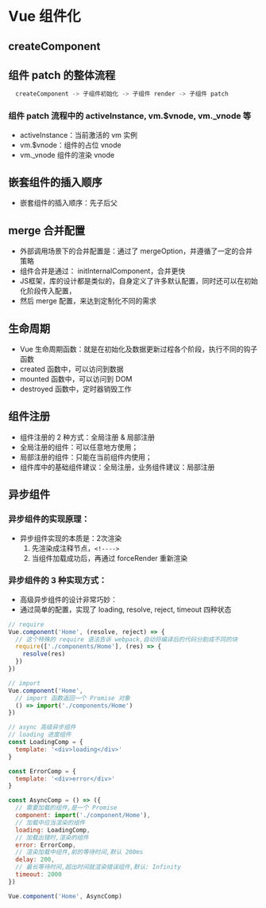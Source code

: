 # Vue 组件化

## createComponent


## 组件 patch 的整体流程
```jsx
  createComponent -> 子组件初始化 -> 子组件 render -> 子组件 patch
```

### 组件 patch 流程中的 activeInstance, vm.$vnode, vm._vnode 等

* activeInstance：当前激活的 vm 实例
* vm.$vnode：组件的占位 vnode
* vm._vnode 组件的渲染 vnode


## 嵌套组件的插入顺序

* 嵌套组件的插入顺序：先子后父


## merge 合并配置

* 外部调用场景下的合并配置是：通过了 mergeOption，并遵循了一定的合并策略
* 组件合并是通过： initInternalComponent，合并更快
* JS框架，库的设计都是类似的，自身定义了许多默认配置，同时还可以在初始化阶段传入配置，
* 然后 merge 配置，来达到定制化不同的需求


## 生命周期

* Vue 生命周期函数：就是在初始化及数据更新过程各个阶段，执行不同的钩子函数
* created 函数中，可以访问到数据
* mounted 函数中，可以访问到 DOM
* destroyed 函数中，定时器销毁工作


## 组件注册

* 组件注册的 2 种方式：全局注册 & 局部注册
* 全局注册的组件：可以任意地方使用；
* 局部注册的组件：只能在当前组件内使用；
* 组件库中的基础组件建议：全局注册，业务组件建议：局部注册


## 异步组件

### 异步组件的实现原理：
* 异步组件实现的本质是：2次渲染 
  1. 先渲染成注释节点，`<!---->`
  2. 当组件加载成功后，再通过 forceRender 重新渲染

### 异步组件的 3 种实现方式：

* 高级异步组件的设计非常巧妙：
* 通过简单的配置，实现了 loading, resolve, reject, timeout 四种状态

```jsx
// require
Vue.component('Home', (resolve, reject) => {
  // 这个特殊的 require 语法告诉 webpack,自动将编译后的代码分割成不同的块
  require(['./components/Home'], (res) => {
    resolve(res)
  })
})

// import
Vue.component('Home', 
  // import 函数返回一个 Promise 对象
  () => import('./components/Home')
})

// async 高级异步组件
// loading 进度组件
const LoadingComp = {
  template: '<div>loading</div>'
}

const ErrorComp = {
  template: '<div>error</div>'
}

const AsyncComp = () => ({
  // 需要加载的组件,是一个 Promise
  component: import('./component/Home'),
  // 加载中应当渲染的组件
  loading: LoadingComp,
  // 加载出错时,渲染的组件
  error: ErrorComp,
  // 渲染加载中组件,前的等待时间,默认 200ms
  delay: 200,
  // 最长等待时间,超出时间就渲染错误组件,默认: Infinity
  timeout: 2000
})

Vue.component('Home', AsyncComp)

```